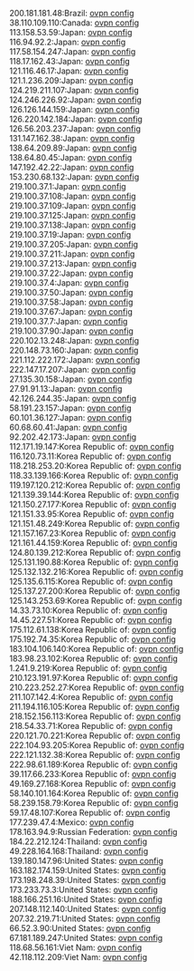 200.181.181.48:Brazil: [ovpn config](vpn/200_181_181_48.ovpn)  
38.110.109.110:Canada: [ovpn config](vpn/38_110_109_110.ovpn)  
113.158.53.59:Japan: [ovpn config](vpn/113_158_53_59.ovpn)  
116.94.92.2:Japan: [ovpn config](vpn/116_94_92_2.ovpn)  
117.58.154.247:Japan: [ovpn config](vpn/117_58_154_247.ovpn)  
118.17.162.43:Japan: [ovpn config](vpn/118_17_162_43.ovpn)  
121.116.46.17:Japan: [ovpn config](vpn/121_116_46_17.ovpn)  
121.1.236.209:Japan: [ovpn config](vpn/121_1_236_209.ovpn)  
124.219.211.107:Japan: [ovpn config](vpn/124_219_211_107.ovpn)  
124.246.226.92:Japan: [ovpn config](vpn/124_246_226_92.ovpn)  
126.126.144.159:Japan: [ovpn config](vpn/126_126_144_159.ovpn)  
126.220.142.184:Japan: [ovpn config](vpn/126_220_142_184.ovpn)  
126.56.203.237:Japan: [ovpn config](vpn/126_56_203_237.ovpn)  
131.147.162.38:Japan: [ovpn config](vpn/131_147_162_38.ovpn)  
138.64.209.89:Japan: [ovpn config](vpn/138_64_209_89.ovpn)  
138.64.80.45:Japan: [ovpn config](vpn/138_64_80_45.ovpn)  
147.192.42.22:Japan: [ovpn config](vpn/147_192_42_22.ovpn)  
153.230.68.132:Japan: [ovpn config](vpn/153_230_68_132.ovpn)  
219.100.37.1:Japan: [ovpn config](vpn/219_100_37_1.ovpn)  
219.100.37.108:Japan: [ovpn config](vpn/219_100_37_108.ovpn)  
219.100.37.109:Japan: [ovpn config](vpn/219_100_37_109.ovpn)  
219.100.37.125:Japan: [ovpn config](vpn/219_100_37_125.ovpn)  
219.100.37.138:Japan: [ovpn config](vpn/219_100_37_138.ovpn)  
219.100.37.19:Japan: [ovpn config](vpn/219_100_37_19.ovpn)  
219.100.37.205:Japan: [ovpn config](vpn/219_100_37_205.ovpn)  
219.100.37.211:Japan: [ovpn config](vpn/219_100_37_211.ovpn)  
219.100.37.213:Japan: [ovpn config](vpn/219_100_37_213.ovpn)  
219.100.37.22:Japan: [ovpn config](vpn/219_100_37_22.ovpn)  
219.100.37.4:Japan: [ovpn config](vpn/219_100_37_4.ovpn)  
219.100.37.50:Japan: [ovpn config](vpn/219_100_37_50.ovpn)  
219.100.37.58:Japan: [ovpn config](vpn/219_100_37_58.ovpn)  
219.100.37.67:Japan: [ovpn config](vpn/219_100_37_67.ovpn)  
219.100.37.7:Japan: [ovpn config](vpn/219_100_37_7.ovpn)  
219.100.37.90:Japan: [ovpn config](vpn/219_100_37_90.ovpn)  
220.102.13.248:Japan: [ovpn config](vpn/220_102_13_248.ovpn)  
220.148.73.160:Japan: [ovpn config](vpn/220_148_73_160.ovpn)  
221.112.222.172:Japan: [ovpn config](vpn/221_112_222_172.ovpn)  
222.147.17.207:Japan: [ovpn config](vpn/222_147_17_207.ovpn)  
27.135.30.158:Japan: [ovpn config](vpn/27_135_30_158.ovpn)  
27.91.91.13:Japan: [ovpn config](vpn/27_91_91_13.ovpn)  
42.126.244.35:Japan: [ovpn config](vpn/42_126_244_35.ovpn)  
58.191.23.157:Japan: [ovpn config](vpn/58_191_23_157.ovpn)  
60.101.36.127:Japan: [ovpn config](vpn/60_101_36_127.ovpn)  
60.68.60.41:Japan: [ovpn config](vpn/60_68_60_41.ovpn)  
92.202.42.173:Japan: [ovpn config](vpn/92_202_42_173.ovpn)  
112.171.19.147:Korea Republic of: [ovpn config](vpn/112_171_19_147.ovpn)  
116.120.73.11:Korea Republic of: [ovpn config](vpn/116_120_73_11.ovpn)  
118.218.253.20:Korea Republic of: [ovpn config](vpn/118_218_253_20.ovpn)  
118.33.139.166:Korea Republic of: [ovpn config](vpn/118_33_139_166.ovpn)  
119.197.120.212:Korea Republic of: [ovpn config](vpn/119_197_120_212.ovpn)  
121.139.39.144:Korea Republic of: [ovpn config](vpn/121_139_39_144.ovpn)  
121.150.27.177:Korea Republic of: [ovpn config](vpn/121_150_27_177.ovpn)  
121.151.33.95:Korea Republic of: [ovpn config](vpn/121_151_33_95.ovpn)  
121.151.48.249:Korea Republic of: [ovpn config](vpn/121_151_48_249.ovpn)  
121.157.167.23:Korea Republic of: [ovpn config](vpn/121_157_167_23.ovpn)  
121.161.44.159:Korea Republic of: [ovpn config](vpn/121_161_44_159.ovpn)  
124.80.139.212:Korea Republic of: [ovpn config](vpn/124_80_139_212.ovpn)  
125.131.190.88:Korea Republic of: [ovpn config](vpn/125_131_190_88.ovpn)  
125.132.132.216:Korea Republic of: [ovpn config](vpn/125_132_132_216.ovpn)  
125.135.6.115:Korea Republic of: [ovpn config](vpn/125_135_6_115.ovpn)  
125.137.27.200:Korea Republic of: [ovpn config](vpn/125_137_27_200.ovpn)  
125.143.253.69:Korea Republic of: [ovpn config](vpn/125_143_253_69.ovpn)  
14.33.73.10:Korea Republic of: [ovpn config](vpn/14_33_73_10.ovpn)  
14.45.227.51:Korea Republic of: [ovpn config](vpn/14_45_227_51.ovpn)  
175.112.61.138:Korea Republic of: [ovpn config](vpn/175_112_61_138.ovpn)  
175.192.74.35:Korea Republic of: [ovpn config](vpn/175_192_74_35.ovpn)  
183.104.106.140:Korea Republic of: [ovpn config](vpn/183_104_106_140.ovpn)  
183.98.23.102:Korea Republic of: [ovpn config](vpn/183_98_23_102.ovpn)  
1.241.9.219:Korea Republic of: [ovpn config](vpn/1_241_9_219.ovpn)  
210.123.191.97:Korea Republic of: [ovpn config](vpn/210_123_191_97.ovpn)  
210.223.252.27:Korea Republic of: [ovpn config](vpn/210_223_252_27.ovpn)  
211.107.142.4:Korea Republic of: [ovpn config](vpn/211_107_142_4.ovpn)  
211.194.116.105:Korea Republic of: [ovpn config](vpn/211_194_116_105.ovpn)  
218.152.156.113:Korea Republic of: [ovpn config](vpn/218_152_156_113.ovpn)  
218.54.33.71:Korea Republic of: [ovpn config](vpn/218_54_33_71.ovpn)  
220.121.70.221:Korea Republic of: [ovpn config](vpn/220_121_70_221.ovpn)  
222.104.93.205:Korea Republic of: [ovpn config](vpn/222_104_93_205.ovpn)  
222.121.132.38:Korea Republic of: [ovpn config](vpn/222_121_132_38.ovpn)  
222.98.61.189:Korea Republic of: [ovpn config](vpn/222_98_61_189.ovpn)  
39.117.66.233:Korea Republic of: [ovpn config](vpn/39_117_66_233.ovpn)  
49.169.27.168:Korea Republic of: [ovpn config](vpn/49_169_27_168.ovpn)  
58.140.101.164:Korea Republic of: [ovpn config](vpn/58_140_101_164.ovpn)  
58.239.158.79:Korea Republic of: [ovpn config](vpn/58_239_158_79.ovpn)  
59.17.48.107:Korea Republic of: [ovpn config](vpn/59_17_48_107.ovpn)  
177.239.47.4:Mexico: [ovpn config](vpn/177_239_47_4.ovpn)  
178.163.94.9:Russian Federation: [ovpn config](vpn/178_163_94_9.ovpn)  
184.22.212.124:Thailand: [ovpn config](vpn/184_22_212_124.ovpn)  
49.228.164.168:Thailand: [ovpn config](vpn/49_228_164_168.ovpn)  
139.180.147.96:United States: [ovpn config](vpn/139_180_147_96.ovpn)  
163.182.174.159:United States: [ovpn config](vpn/163_182_174_159.ovpn)  
173.198.248.39:United States: [ovpn config](vpn/173_198_248_39.ovpn)  
173.233.73.3:United States: [ovpn config](vpn/173_233_73_3.ovpn)  
188.166.251.16:United States: [ovpn config](vpn/188_166_251_16.ovpn)  
207.148.112.140:United States: [ovpn config](vpn/207_148_112_140.ovpn)  
207.32.219.71:United States: [ovpn config](vpn/207_32_219_71.ovpn)  
66.52.3.90:United States: [ovpn config](vpn/66_52_3_90.ovpn)  
67.181.189.247:United States: [ovpn config](vpn/67_181_189_247.ovpn)  
118.68.56.161:Viet Nam: [ovpn config](vpn/118_68_56_161.ovpn)  
42.118.112.209:Viet Nam: [ovpn config](vpn/42_118_112_209.ovpn)  
